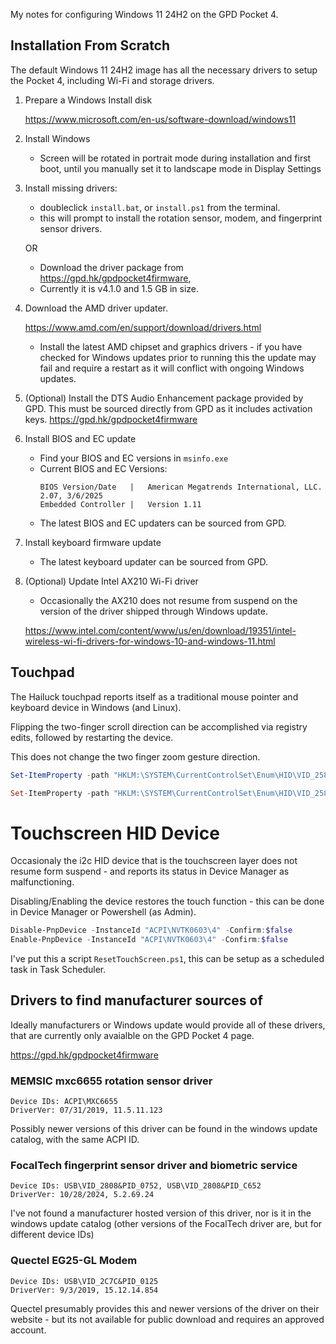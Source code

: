 My notes for configuring Windows 11 24H2 on the GPD Pocket 4.


## Installation From Scratch

The default Windows 11 24H2 image has all the necessary drivers to setup the Pocket 4, including Wi-Fi and storage drivers.

1. Prepare a Windows Install disk 
    
    <https://www.microsoft.com/en-us/software-download/windows11>

2. Install Windows
    - Screen will be rotated in portrait mode during installation and first boot, until you manually set it to landscape mode in Display Settings

3. Install missing drivers:
    - doubleclick `install.bat`, or `install.ps1` from the terminal.
    - this will prompt to install the rotation sensor, modem, and fingerprint sensor drivers.
    
    OR
    
    - Download the driver package from <https://gpd.hk/gpdpocket4firmware>, 
    - Currently it is v4.1.0 and 1.5 GB in size. 

4. Download the AMD driver updater. 

    <https://www.amd.com/en/support/download/drivers.html>

    - Install the latest AMD chipset and graphics drivers - if you have checked for Windows updates prior to running this the update may fail and require a restart as it will conflict with ongoing Windows updates.


5. (Optional) Install the DTS Audio Enhancement package provided by GPD.
This must be sourced directly from GPD as it includes activation keys. <https://gpd.hk/gpdpocket4firmware>


6. Install BIOS and EC update 
    - Find your BIOS and EC versions in `msinfo.exe`
    - Current BIOS and EC Versions:
        ```
        BIOS Version/Date	|   American Megatrends International, LLC. 2.07, 3/6/2025
        Embedded Controller |   Version	1.11
        ```
    - The latest BIOS and EC updaters can be sourced from GPD.

7. Install keyboard firmware update

    - The latest keyboard updater can be sourced from GPD.

8. (Optional) Update Intel AX210 Wi-Fi driver

    - Occasionally the AX210 does not resume from suspend on the version of the driver shipped through Windows update.

    <https://www.intel.com/content/www/us/en/download/19351/intel-wireless-wi-fi-drivers-for-windows-10-and-windows-11.html>


## Touchpad

The Hailuck touchpad reports itself as a traditional mouse pointer and keyboard device in Windows (and Linux).

Flipping the two-finger scroll direction can be accomplished via registry edits, followed by restarting the device.

This does not change the two finger zoom gesture direction.

```Powershell
Set-ItemProperty -path "HKLM:\SYSTEM\CurrentControlSet\Enum\HID\VID_258A&PID_000C&MI_01&Col01\8&146c7df7&0&0000\Device Parameters" -Name "FlipFlopWheel" -Type DWord -Value 1

Set-ItemProperty -path "HKLM:\SYSTEM\CurrentControlSet\Enum\HID\VID_258A&PID_000C&MI_01&Col01\8&146c7df7&0&0000\Device Parameters" -Name "FlipFlopHScroll" -Type DWord -Value 1
```

# Touchscreen HID Device

Occasionaly the i2c HID device that is the touchscreen layer does not resume form suspend - and reports its status in Device Manager as malfunctioning.

Disabling/Enabling the device restores the touch function - this can be done in Device Manager or Powershell (as Admin).

```Powershell
Disable-PnpDevice -InstanceId "ACPI\NVTK0603\4" -Confirm:$false
Enable-PnpDevice -InstanceId "ACPI\NVTK0603\4" -Confirm:$false
```

I've put this a script `ResetTouchScreen.ps1`, this can be setup as a scheduled task in Task Scheduler. 

## Drivers to find manufacturer sources of

Ideally manufacturers or Windows update would provide all of these drivers, that are currently only avaialble on the GPD Pocket 4 page.

<https://gpd.hk/gpdpocket4firmware>

### MEMSIC mxc6655 rotation sensor driver
```
Device IDs: ACPI\MXC6655
DriverVer: 07/31/2019, 11.5.11.123
```
Possibly newer versions of this driver can be found in the windows update catalog, with the same ACPI ID.

### FocalTech fingerprint sensor driver and biometric service
```
Device IDs: USB\VID_2808&PID_0752, USB\VID_2808&PID_C652
DriverVer: 10/28/2024, 5.2.69.24
```
I've not found a manufacturer hosted version of this driver, nor is it in the windows update catalog (other versions of the FocalTech driver are, but for different device IDs)

### Quectel EG25-GL Modem
```
Device IDs: USB\VID_2C7C&PID_0125
DriverVer: 9/3/2019, 15.12.14.854
```

Quectel presumably provides this and newer versions of the driver on their website - but its not available for public download and requires an approved account.